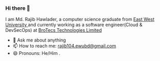 ### Hi there 👋
I am Md. Rajib Hawlader,  a computer science graduate from <a href="https://ewubd.edu">East West University </a> and currently working as a software engineer(Cloud & DevSecOps) at <a href="https://brotecs.com">BroTecs Technologies Limited </a>
<!--
**MRajibH/MRajibH** is a ✨ _special_ ✨ repository because its `README.md` (this file) appears on your GitHub profile.-->
- 💬 Ask me about anything
- 📫 How to reach me: rajib104.ewubd@gmail.com
- 😄 Pronouns: He/Him
.
